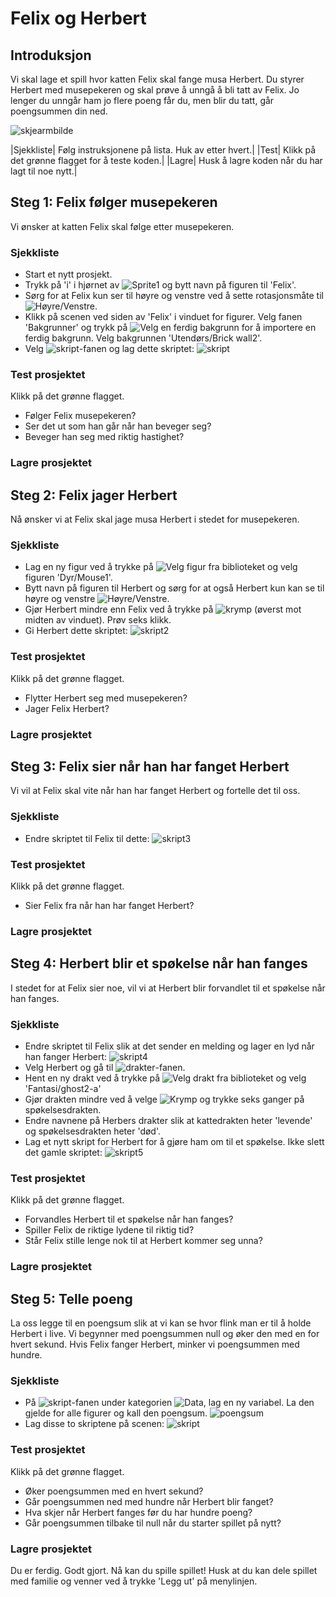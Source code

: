 # Felix og Herbert

## Introduksjon

Vi skal lage et spill hvor katten Felix skal fange musa Herbert. Du styrer Herbert med musepekeren og skal prøve å unngå å bli tatt av Felix. Jo lenger du unngår ham jo flere poeng får du, men blir du tatt, går poengsummen din ned.

![skjearmbilde](Screengrab.PNG)


|Sjekkliste| Følg instruksjonene på lista. Huk av etter hvert.|
|Test| Klikk på det grønne flagget for å teste koden.|
|Lagre| Husk å lagre koden når du har lagt til noe nytt.|

## Steg 1: Felix følger musepekeren

Vi ønsker at katten Felix skal følge etter musepekeren.

### Sjekkliste

* Start et nytt prosjekt.
* Trykk på 'i' i hjørnet av ![Sprite1](sprite1.png) og bytt navn på figuren til 'Felix'.
* Sørg for at Felix kun ser til høyre og venstre ved å sette rotasjonsmåte til ![Høyre/Venstre](rotasjonsmate-hv.png).
* Klikk på scenen ved siden av 'Felix' i vinduet for figurer. Velg fanen 'Bakgrunner' og trykk på ![Velg en ferdig bakgrunn](velg-bakgrunn.png) for å importere en ferdig bakgrunn. Velg bakgrunnen 'Utendørs/Brick wall2'.
* Velg ![skript](ROOT/images/fane-skript.png)-fanen og lag dette skriptet:
![skript](skript1.png)

### Test prosjektet

Klikk på det grønne flagget.

* Følger Felix musepekeren?
* Ser det ut som han går når han beveger seg?
* Beveger han seg med riktig hastighet?

### Lagre prosjektet

## Steg 2: Felix jager Herbert

Nå ønsker vi at Felix skal jage musa Herbert i stedet for musepekeren.

### Sjekkliste

* Lag en ny figur ved å trykke på ![Velg figur fra biblioteket](figur-fra-bibliotek.png) og velg figuren 'Dyr/Mouse1'.
* Bytt navn på figuren til Herbert og sørg for at også Herbert kun kan se til høyre og venstre ![Høyre/Venstre](rotasjonsmate-hv.png).
* Gjør Herbert mindre enn Felix ved å trykke på ![krymp](krymp.png) (øverst mot midten av vinduet). Prøv seks klikk.
* Gi Herbert dette skriptet:
![skript2](skript2.png)

### Test prosjektet

Klikk på det grønne flagget.

* Flytter Herbert seg med musepekeren?
* Jager Felix Herbert?

### Lagre prosjektet

## Steg 3: Felix sier når han har fanget Herbert

Vi vil at Felix skal vite når han har fanget Herbert og fortelle det til oss.

### Sjekkliste

* Endre skriptet til Felix til dette:
![skript3](skript3.png)

### Test prosjektet

Klikk på det grønne flagget.

* Sier Felix fra når han har fanget Herbert?

### Lagre prosjektet

## Steg 4: Herbert blir et spøkelse når han fanges

I stedet for at Felix sier noe, vil vi at Herbert blir forvandlet til et spøkelse når han fanges.

### Sjekkliste

* Endre skriptet til Felix slik at det sender en melding og lager en lyd når han fanger Herbert:
![skript4](skript4.png)
* Velg Herbert og gå til ![drakter](ROOT/images/fane-drakter.png)-fanen.
* Hent en ny drakt ved å trykke på ![Velg drakt fra biblioteket](figur-fra-bibliotek.png) og velg 'Fantasi/ghost2-a'
* Gjør drakten mindre ved å velge ![Krymp](krymp.png) og trykke seks ganger på spøkelsesdrakten.
* Endre navnene på Herbers drakter slik at kattedrakten heter 'levende' og spøkelsesdrakten heter 'død'.
* Lag et nytt skript for Herbert for å gjøre ham om til et spøkelse. Ikke slett det gamle skriptet:
![skript5](skript5.png)

### Test prosjektet

Klikk på det grønne flagget.

* Forvandles Herbert til et spøkelse når han fanges?
* Spiller Felix de riktige lydene til riktig tid?
* Står Felix stille lenge nok til at Herbert kommer seg unna?

### Lagre prosjektet

## Steg 5: Telle poeng

La oss legge til en poengsum slik at vi kan se hvor flink man er til å holde Herbert i live. Vi begynner med poengsummen null og øker den med en for hvert sekund. Hvis Felix fanger Herbert, minker vi poengsummen med hundre.

### Sjekkliste

* På ![skript](ROOT/images/fane-skript.png)-fanen under kategorien ![Data](ROOT/images/kategori-data.png), lag en ny variabel. La den gjelde for alle figurer og kall den poengsum.
![poengsum](ny-variabel-poengsum.png)
* Lag disse to skriptene på scenen:
![skript](skript6.png)

### Test prosjektet

Klikk på det grønne flagget.

* Øker poengsummen med en hvert sekund?
* Går poengsummen ned med hundre når Herbert blir fanget?
* Hva skjer når Herbert fanges før du har hundre poeng?
* Går poengsummen tilbake til null når du starter spillet på nytt?

### Lagre prosjektet

Du er ferdig. Godt gjort. Nå kan du spille spillet!
Husk at du kan dele spillet med familie og venner ved å trykke 'Legg ut' på menylinjen.

